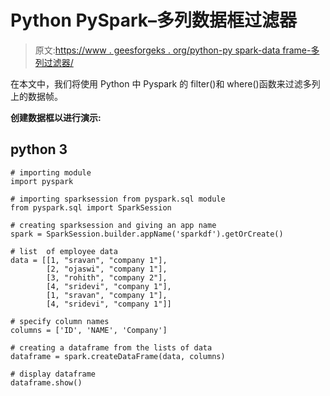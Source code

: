 # Python PySpark–多列数据框过滤器

> 原文:[https://www . geesforgeks . org/python-py spark-data frame-多列过滤器/](https://www.geeksforgeeks.org/python-pyspark-dataframe-filter-on-multiple-columns/)

在本文中，我们将使用 Python 中 Pyspark 的 filter()和 where()函数来过滤多列上的数据帧。

**创建数据框以进行演示:**

## python 3

```
# importing module
import pyspark

# importing sparksession from pyspark.sql module
from pyspark.sql import SparkSession

# creating sparksession and giving an app name
spark = SparkSession.builder.appName('sparkdf').getOrCreate()

# list  of employee data
data = [[1, "sravan", "company 1"],
        [2, "ojaswi", "company 1"], 
        [3, "rohith", "company 2"],
        [4, "sridevi", "company 1"],
        [1, "sravan", "company 1"],
        [4, "sridevi", "company 1"]]

# specify column names
columns = ['ID', 'NAME', 'Company']

# creating a dataframe from the lists of data
dataframe = spark.createDataFrame(data, columns)

# display dataframe
dataframe.show()
```